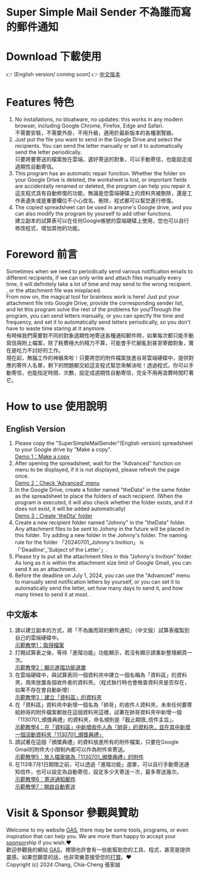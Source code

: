 # Super Simple Mail Sender 不為誰而寫的郵件通知
# Download 下載使用
👉 [English version/ coming soon] 👉 [中文版本](https://docs.google.com/spreadsheets/d/1kYmwYbJJSb8_nV5BfkqUxuIF4x3pjAnmDNJcj9hI5oQ/copy)
# Features 特色
1. No installations, no bloatware, no updates: this works in any modern browser, including Google Chrome, Firefox, Edge and Safari.  
不需要安裝，不需要外掛，不用升級，適用於最新版本的各種瀏覽器。
2. Just put the file you want to send in the Google Drive and select the recipients. You can send the letter manually or set it to automatically send the letter periodically.  
只要將要寄送的檔案放在雲端，選好寄送的對象，可以手動寄信，也能設定成週期性自動寄信。
3. This program has an automatic repair function. Whether the folder on your Google Drive is deleted, the worksheet is lost, or important fields are accidentally renamed or deleted, the program can help you repair it.  
這支程式具有自動修復的功能，無論是您雲端硬碟上的資料夾被刪除，還是工作表遺失或是重要欄位不小心改名、刪除，程式都可以幫您進行修復。
5. The copied spreadsheet can be used in anyone's Google drive, and you can also modify the program by yourself to add other functions.  
建立副本的試算表可以在任何Google帳號的雲端硬碟上使用，您也可以自行修改程式，增加其他的功能。
# Foreword 前言
Sometimes when we need to periodically send various notification emails to different recipients, if we can only write and attach files manually every time, it will definitely take a lot of time and may send to the wrong recipient. , or the attachment file was misplaced.  
From now on, the magical tool for brainless work is here! Just put your attachment file into Google Drive, provide the corresponding sender list, and let this program solve the rest of the problems for you!Through the program, you can send letters manually, or you can specify the time and frequency, and set it to automatically send letters periodically, so you don't have to waste time staring at it anymore.  
有時候我們需要對不同的對象週期性地寄送各種通知郵件時，如果每次都只能手動寫信與附上檔案，除了耗費極大的精力不算，可能會手忙腳亂到甚至寄錯對象，實在是吃力不討好的工作。  
現在起，無腦工作的神器來啦！只要將您的附件檔案放進谷哥雲端硬碟中，提供對應的寄件人名單，剩下的問題都交給這支程式幫您來解決啦！透過程式，你可以手動寄信，也能指定時間、次數，設定成週期性自動寄信，完全不用再浪費時間盯著它。
# How to use 使用說明
## English Version
1. Please copy the "SuperSimpleMailSender"(English version) spreadsheet to your Google drive by "Make a copy".  
[Demo 1：Make a copy](https://drive.google.com/file/d/1CNs_1tKbGjg-IigUbmqIUj76bL_Wv_V4)
2. After opening the spreadsheet, wait for the "Advanced" function on menu to be displayed, if it is not displayed, please refresh the page once.  
[Demo 2：Check 'Advanced' menu](https://drive.google.com/file/d/1iAwqLAXbFiqtUcU_mgHp4RXloYxpwOUP)
3. In the Google Drive, create a folder named "theData" in the same folder as the spreadsheet to place the folders of each recipient. (When the program is executed, it will also check whether the folder exists, and if it does not exist, it will be added automatically)  
[Demo 3：Create 'theDta' folder](https://drive.google.com/file/d/1QJml-B2QKCQw_7auFCyQpEoP7oorWQHp)
4. Create a new recipient folder named "Johnny" in the "theData" folder. Any attachment files to be sent to Johnny in the future will be placed in this folder. Try adding a new folder in the Johnny's folder. The naming rule for the folder 「20240701_Johnny's Invition」 is 「'Deadline'_'Subject of the Letter'」.
5. Please try to put all the attachment files in this "Johnny's Invition" folder. As long as it is within the attachment size limit of Google Gmail, you can send it as an attachment.
6. Before the deadline on July 1, 2024, you can use the "Advanced" menu to manually send notification letters by yourself, or you can set it to automatically send the letter, set how many days to send it, and how many times to send it at most. .
## 中文版本
1. 請以建立副本的方式，將「不為誰而寫的郵件通知」（中文版）試算表複製到自己的雲端硬碟中。  
[示範教學1：取得檔案](https://drive.google.com/file/d/1VPOf35PyZgLATppHCohcrrTvAS6_jnh5)
2. 打開試算表之後，等待「進階功能」功能顯示，若沒有顯示請重新整理網頁一次。  
[示範教學2：顯示進階功能選單](https://drive.google.com/file/d/1qRf8TKYvPUF3PbQ7Xhh-eneyAhu7OWVY)
3. 在雲端硬碟中，與試算表同一個資料夾中建立一個名稱為「資料區」的資料夾，用來放置各個收件者的資料夾。（程式執行時也會檢查資料夾是否存在，如果不存在會自動新增）  
[示範教學3：建立「資料區」的資料夾](https://drive.google.com/file/d/1MW_jd0RB6gFJn1xcuMG6Bds-kKw0VLME)
4. 在「資料區」資料夾中新增一個名為「帥哥」的收件人資料夾，未來任何要寄給帥哥的附件檔案都放在這個資料夾這裡，試著在帥哥資料夾中新增一個「1130701_頒獎典禮」的資料夾，命名規則是「截止期限_信件主旨」。  
[示範教學4：在「資料區」中新增收件人為「帥哥」的資料夾，並在其中新增一個活動資料夾「1130701_頒獎典禮」](https://drive.google.com/file/d/1RtrmEQD36mjw8VUxIpRP0Rtydm8wE0zc)
5. 請試著在這個「頒獎典禮」的資料放進所有的附件檔案，只要在Google Gmail的附件大小限制內都可以作為附件來寄送。  
[示範教學5：放入檔案做為「1130701_頒獎典禮」的附件](https://drive.google.com/file/d/1S2BC4wn0c0u29S87YnZCGnIqKvNYcvwj)
6. 在113年7月1日期限之前，可以透過「進階功能」選單，可以自行手動寄送通知信件，也可以設定為自動寄信，設定多少天寄送一次，最多寄送幾次。  
[示範教學6：寄送通知郵件](https://drive.google.com/file/d/1u-WNkErMpMMrH17ObWhhsWit46OSTV5H)  
[示範教學7：開啟自動寄送](https://drive.google.com/file/d/1au9Z-9p-qvcLMfCQFi6WzvQ4Lo8mwFTo)
# Visit & Sponsor 參觀與贊助
Welcome to my website [GAS](https://script.google.com/a/macros/gms.hlgs.hlc.edu.tw/s/AKfycbzS29sVfv6vUKcXY8zhHl8XZKU52VfvjxzqeEQACrAufS7JiWOexlIYgyfgtCusAVJt/exec "GAS"), there may be some tools, programs, or even inspiration that can help you. We are more than happy to accept your [sponsor](https://p.ecpay.com.tw/36FF207 "sponsor")ship if you wish.❤️  
歡迎參觀我的網站 [GAS](https://script.google.com/a/macros/gms.hlgs.hlc.edu.tw/s/AKfycbzS29sVfv6vUKcXY8zhHl8XZKU52VfvjxzqeEQACrAufS7JiWOexlIYgyfgtCusAVJt/exec "GAS")，裡頭也許會有一些能幫助您的工具、程式，甚至是提供靈感。如果您願意的話，也非常樂意接受您的[打賞](https://p.ecpay.com.tw/36FF207 "打賞")。❤️  
Copyright (c) 2024 Chang, Chia-Cheng 張家誠

